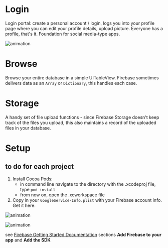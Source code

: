 # Login

Login portal: create a personal account / login, logs you into your profile page where you can edit your profile details, upload picture. Everyone has a profile, that's it. Foundation for social media-type apps.

![animation](https://raw.github.com/robbykraft/Firebase/master/readme/login.gif)

# Browse

Browse your entire database in a simple UITableView. Firebase sometimes delivers data as an `Array` or `Dictionary`, this handles each case.

# Storage

A handy set of file upload functions - since Firebase Storage doesn't keep track of the files you upload, this also maintains a record of the uploaded files in your database.

# Setup
## to do for each project

1. Install Cocoa Pods:
   * in command line navigate to the directory with the .xcodeproj file, type `pod install`
   * from now on, open the .xcworkspace file
2. Copy in your `GoogleService-Info.plist` with your Firebase account info. Get it here:

![animation](https://raw.github.com/robbykraft/Firebase/master/readme/config1.png)

![animation](https://raw.github.com/robbykraft/Firebase/master/readme/config2.png)

see [Firebase Getting Started Documentation](https://firebase.google.com/docs/ios/setup) sections __Add Firebase to your app__ and __Add the SDK__

